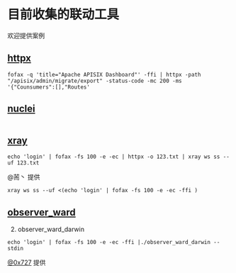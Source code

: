 # 目前收集的联动工具
欢迎提供案例
## [httpx](https://github.com/projectdiscovery/httpx)

```shell
fofax -q 'title="Apache APISIX Dashboard"' -ffi | httpx -path "/apisix/admin/migrate/export" -status-code -mc 200 -ms '{"Counsumers":[],"Routes'
```
## [nuclei](https://github.com/projectdiscovery/nuclei)

```shell

```

## [xray](https://github.com/chaitin/xray)

```shell 
echo 'login' | fofax -fs 100 -e -ec | httpx -o 123.txt | xray ws ss --uf 123.txt
```
@荋丶 提供
```shell
xray ws ss --uf <(echo 'login' | fofax -fs 100 -e -ec -ffi )
```
## [observer_ward](https://github.com/0x727/ObserverWard_0x727)

2. observer_ward_darwin
```shell
echo 'login' | fofax -fs 100 -e -ec -ffi |./observer_ward_darwin --stdin
```
[@0x727](https://github.com/0x727) 提供